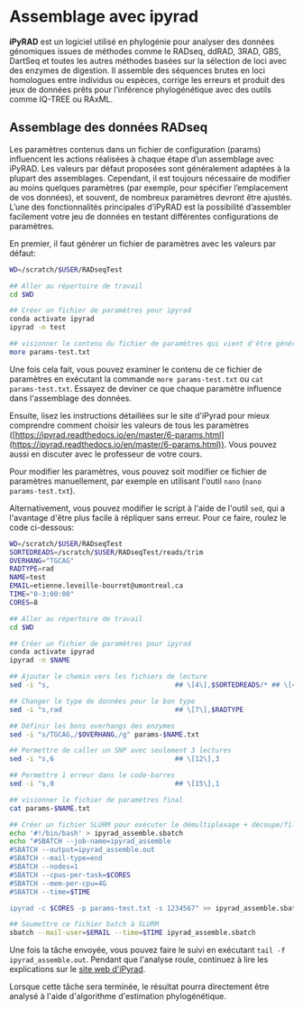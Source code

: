 # Assemblage avec ipyrad

**iPyRAD** est un logiciel utilisé en phylogénie pour analyser des données génomiques issues de méthodes comme 
le RADseq, ddRAD, 3RAD, GBS, DartSeq et toutes les autres méthodes basées sur la sélection de loci avec des 
enzymes de digestion. Il assemble des séquences brutes en loci homologues entre individus ou espèces, corrige 
les erreurs et produit des jeux de données prêts pour l'inférence phylogénétique avec des outils comme IQ-TREE 
ou RAxML.

## Assemblage des données RADseq

Les paramètres contenus dans un fichier de configuration (params) influencent les actions réalisées à chaque 
étape d’un assemblage avec iPyRAD. Les valeurs par défaut proposées sont généralement adaptées à la plupart des 
assemblages. Cependant, il est toujours nécessaire de modifier au moins quelques paramètres (par exemple, pour 
spécifier l’emplacement de vos données), et souvent, de nombreux paramètres devront être ajustés. L’une des 
fonctionnalités principales d’iPyRAD est la possibilité d’assembler facilement votre jeu de données en testant 
différentes configurations de paramètres.

En premier, il faut générer un fichier de paramètres avec les valeurs par défaut:  
```bash
WD=/scratch/$USER/RADseqTest

## Aller au répertoire de travail
cd $WD

## Créer un fichier de paramètres pour ipyrad
conda activate ipyrad
ipyrad -n test

## visionner le contenu du fichier de paramètres qui vient d'être généré
more params-test.txt

```

Une fois cela fait, vous pouvez examiner le contenu de ce fichier de paramètres en exécutant la commande 
`more params-test.txt` ou `cat params-test.txt`. Essayez de deviner ce que chaque paramètre influence dans 
l'assemblage des données.  

Ensuite, lisez les instructions détaillées sur le site d'iPyrad pour mieux comprendre comment choisir les 
valeurs de tous les paramètres ([https://ipyrad.readthedocs.io/en/master/6-params.html](https://ipyrad.readthedocs.io/en/master/6-params.html)). 
Vous pouvez aussi en discuter avec le professeur de votre cours.  

Pour modifier les paramètres, vous pouvez soit modifier ce fichier de paramètres manuellement, par exemple en 
utilisant l'outil `nano` (`nano params-test.txt`).  

Alternativement, vous pouvez modifier le script à l'aide de l'outil `sed`, qui a l'avantage d'être plus facile 
à répliquer sans erreur. Pour ce faire, roulez le code ci-dessous:  
```bash
WD=/scratch/$USER/RADseqTest
SORTEDREADS=/scratch/$USER/RADseqTest/reads/trim
OVERHANG="TGCAG"
RADTYPE=rad
NAME=test
EMAIL=etienne.leveille-bourret@umontreal.ca
TIME="0-3:00:00"
CORES=8

## Aller au répertoire de travail
cd $WD

## Créer un fichier de paramètres pour ipyrad
conda activate ipyrad
ipyrad -n $NAME

## Ajouter le chemin vers les fichiers de lecture
sed -i "s,                               ## \[4\],$SORTEDREADS/* ## \[4\],g" params-$NAME.txt

## Changer le type de données pour le bon type
sed -i "s,rad                            ## \[7\],$RADTYPE                       ## \[7\],g" params-$NAME.txt

## Définir les bons overhangs des enzymes
sed -i "s/TGCAG,/$OVERHANG,/g" params-$NAME.txt

## Permettre de caller un SNP avec seulement 3 lectures
sed -i "s,6                              ## \[12\],3                              ## \[12\],g" params-$NAME.txt

## Permettre 1 erreur dans le code-barres
sed -i "s,0                              ## \[15\],1                              ## \[15\],g" params-$NAME.txt

## visionner le fichier de paramètres final
cat params-$NAME.txt

## Créer un fichier SLURM pour exécuter le démultiplexage + découpe/filtrage
echo '#!/bin/bash' > ipyrad_assemble.sbatch
echo "#SBATCH --job-name=ipyrad_assemble
#SBATCH --output=ipyrad_assemble.out
#SBATCH --mail-type=end
#SBATCH --nodes=1
#SBATCH --cpus-per-task=$CORES
#SBATCH --mem-per-cpu=4G
#SBATCH --time=$TIME

ipyrad -c $CORES -p params-test.txt -s 1234567" >> ipyrad_assemble.sbatch

## Soumettre ce fichier batch à SLURM
sbatch --mail-user=$EMAIL --time=$TIME ipyrad_assemble.sbatch

```

Une fois la tâche envoyée, vous pouvez faire le suivi en exécutant `tail -f ipyrad_assemble.out`. Pendant que 
l'analyse roule, continuez à lire les explications sur le [site web d'iPyrad](https://ipyrad.readthedocs.io/en/master/4-data.html).  

Lorsque cette tâche sera terminée, le résultat pourra directement être analysé à l'aide d'algorithme 
d'estimation phylogénétique.  

